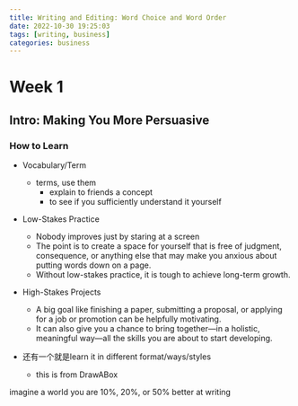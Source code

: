 ```yaml
---
title: Writing and Editing: Word Choice and Word Order
date: 2022-10-30 19:25:03
tags: [writing, business]
categories: business
---
```

# Week 1
## Intro: Making You More Persuasive

### How to Learn
- Vocabulary/Term
  - terms, use them
    - explain to friends a concept 
    - to see if you sufficiently understand it yourself

- Low-Stakes Practice
  - Nobody improves just by staring at a screen
  - The point is to create a space for yourself that is free of judgment, consequence, or anything else that may make you anxious about putting words down on a page.
  - Without low-stakes practice, it is tough to achieve long-term growth.

- High-Stakes Projects
  - A big goal like finishing a paper, submitting a proposal, or applying for a job or promotion can be helpfully motivating. 
  - It can also give you a chance to bring together—in a holistic, meaningful way—all the skills you are about to start developing.

- 还有一个就是learn it in different format/ways/styles
  - this is from DrawABox

imagine a world you are 10%, 20%, or 50% better at writing